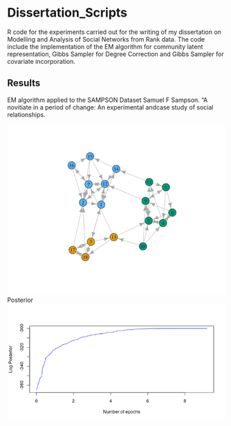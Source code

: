 # Dissertation_Scripts
R code for the experiments carried out for the writing of my dissertation on Modelling and Analysis of Social Networks from Rank data.
The code include the implementation of the EM algorithm for community latent representation, Gibbs Sampler for Degree Correction and Gibbs Sampler for covariate incorporation.

## Results

EM algorithm applied to the SAMPSON Dataset  Samuel F Sampson. “A novitiate in a period of change: An experimental andcase study of social relationships.

![](/images/sampsonEM3.jpeg)
Posterior
![](/images/LogPosteriorRealSampson.png)
